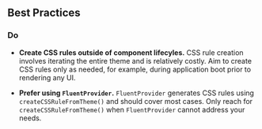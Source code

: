 ## Best Practices

### Do

- **Create CSS rules outside of component lifecyles.**
  CSS rule creation involves iterating the entire theme and is relatively costly. Aim to create CSS rules only as needed, for example, during application boot prior to rendering any UI.

- **Prefer using `FluentProvider`.**
  `FluentProvider` generates CSS rules using `createCSSRuleFromTheme()` and should cover most cases. Only reach for `createCSSRuleFromTheme()` when
  `FluentProvider` cannot address your needs.
